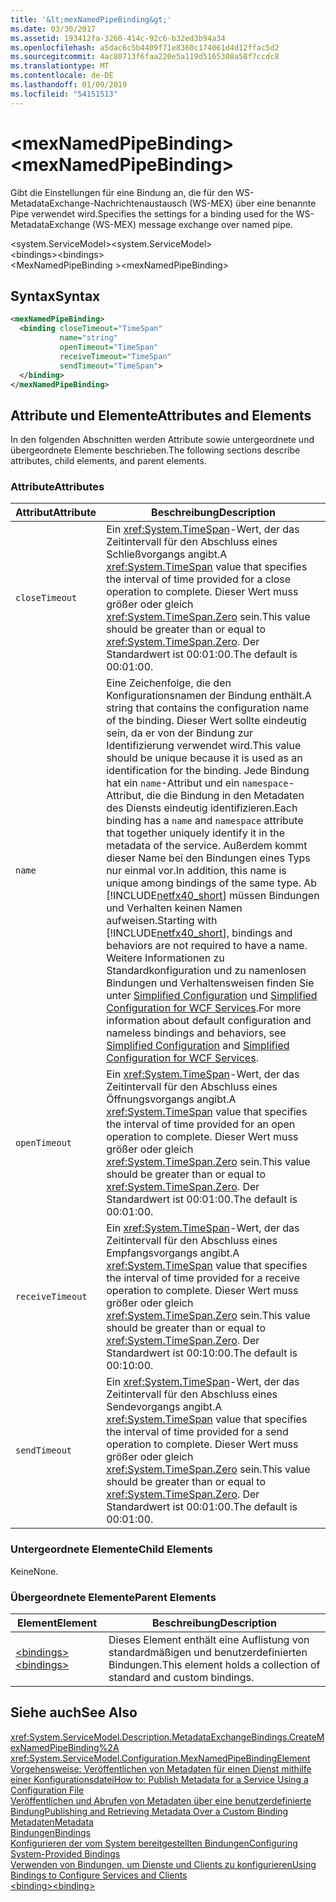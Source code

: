 ```yaml
---
title: '&lt;mexNamedPipeBinding&gt;'
ms.date: 03/30/2017
ms.assetid: 193412fa-3260-414c-92c6-b32ed3b94a34
ms.openlocfilehash: a5dac6c5b4409f71e8360c174061d4d12ffac5d2
ms.sourcegitcommit: 4ac80713f6faa220e5a119d5165308a58f7ccdc8
ms.translationtype: MT
ms.contentlocale: de-DE
ms.lasthandoff: 01/09/2019
ms.locfileid: "54151513"
---
```

# <a name="ltmexnamedpipebindinggt"></a><span data-ttu-id="4956e-102">&lt;mexNamedPipeBinding&gt;</span><span class="sxs-lookup"><span data-stu-id="4956e-102">&lt;mexNamedPipeBinding&gt;</span></span>
<span data-ttu-id="4956e-103">Gibt die Einstellungen für eine Bindung an, die für den WS-MetadataExchange-Nachrichtenaustausch (WS-MEX) über eine benannte Pipe verwendet wird.</span><span class="sxs-lookup"><span data-stu-id="4956e-103">Specifies the settings for a binding used for the WS-MetadataExchange (WS-MEX) message exchange over named pipe.</span></span>  
  
 <span data-ttu-id="4956e-104">\<system.ServiceModel></span><span class="sxs-lookup"><span data-stu-id="4956e-104">\<system.ServiceModel></span></span>  
<span data-ttu-id="4956e-105">\<bindings></span><span class="sxs-lookup"><span data-stu-id="4956e-105">\<bindings></span></span>  
<span data-ttu-id="4956e-106">\<MexNamedPipeBinding ></span><span class="sxs-lookup"><span data-stu-id="4956e-106">\<mexNamedPipeBinding></span></span>  
  
## <a name="syntax"></a><span data-ttu-id="4956e-107">Syntax</span><span class="sxs-lookup"><span data-stu-id="4956e-107">Syntax</span></span>  
  
```xml  
<mexNamedPipeBinding>
  <binding closeTimeout="TimeSpan"
           name="string"
           openTimeout="TimeSpan"
           receiveTimeout="TimeSpan"
           sendTimeout="TimeSpan">
  </binding>
</mexNamedPipeBinding>
```  
  
## <a name="attributes-and-elements"></a><span data-ttu-id="4956e-108">Attribute und Elemente</span><span class="sxs-lookup"><span data-stu-id="4956e-108">Attributes and Elements</span></span>  
 <span data-ttu-id="4956e-109">In den folgenden Abschnitten werden Attribute sowie untergeordnete und übergeordnete Elemente beschrieben.</span><span class="sxs-lookup"><span data-stu-id="4956e-109">The following sections describe attributes, child elements, and parent elements.</span></span>  
  
### <a name="attributes"></a><span data-ttu-id="4956e-110">Attribute</span><span class="sxs-lookup"><span data-stu-id="4956e-110">Attributes</span></span>  
  
|<span data-ttu-id="4956e-111">Attribut</span><span class="sxs-lookup"><span data-stu-id="4956e-111">Attribute</span></span>|<span data-ttu-id="4956e-112">Beschreibung</span><span class="sxs-lookup"><span data-stu-id="4956e-112">Description</span></span>|  
|---------------|-----------------|  
|`closeTimeout`|<span data-ttu-id="4956e-113">Ein <xref:System.TimeSpan>-Wert, der das Zeitintervall für den Abschluss eines Schließvorgangs angibt.</span><span class="sxs-lookup"><span data-stu-id="4956e-113">A <xref:System.TimeSpan> value that specifies the interval of time provided for a close operation to complete.</span></span> <span data-ttu-id="4956e-114">Dieser Wert muss größer oder gleich <xref:System.TimeSpan.Zero> sein.</span><span class="sxs-lookup"><span data-stu-id="4956e-114">This value should be greater than or equal to <xref:System.TimeSpan.Zero>.</span></span> <span data-ttu-id="4956e-115">Der Standardwert ist 00:01:00.</span><span class="sxs-lookup"><span data-stu-id="4956e-115">The default is 00:01:00.</span></span>|  
|`name`|<span data-ttu-id="4956e-116">Eine Zeichenfolge, die den Konfigurationsnamen der Bindung enthält.</span><span class="sxs-lookup"><span data-stu-id="4956e-116">A string that contains the configuration name of the binding.</span></span> <span data-ttu-id="4956e-117">Dieser Wert sollte eindeutig sein, da er von der Bindung zur Identifizierung verwendet wird.</span><span class="sxs-lookup"><span data-stu-id="4956e-117">This value should be unique because it is used as an identification for the binding.</span></span> <span data-ttu-id="4956e-118">Jede Bindung hat ein `name`-Attribut und ein `namespace`-Attribut, die die Bindung in den Metadaten des Diensts eindeutig identifizieren.</span><span class="sxs-lookup"><span data-stu-id="4956e-118">Each binding has a `name` and `namespace` attribute that together uniquely identify it in the metadata of the service.</span></span> <span data-ttu-id="4956e-119">Außerdem kommt dieser Name bei den Bindungen eines Typs nur einmal vor.</span><span class="sxs-lookup"><span data-stu-id="4956e-119">In addition, this name is unique among bindings of the same type.</span></span> <span data-ttu-id="4956e-120">Ab [!INCLUDE[netfx40_short](../../../../../includes/netfx40-short-md.md)] müssen Bindungen und Verhalten keinen Namen aufweisen.</span><span class="sxs-lookup"><span data-stu-id="4956e-120">Starting with [!INCLUDE[netfx40_short](../../../../../includes/netfx40-short-md.md)], bindings and behaviors are not required to have a name.</span></span> <span data-ttu-id="4956e-121">Weitere Informationen zu Standardkonfiguration und zu namenlosen Bindungen und Verhaltensweisen finden Sie unter [Simplified Configuration](../../../../../docs/framework/wcf/simplified-configuration.md) und [Simplified Configuration for WCF Services](../../../../../docs/framework/wcf/samples/simplified-configuration-for-wcf-services.md).</span><span class="sxs-lookup"><span data-stu-id="4956e-121">For more information about default configuration and nameless bindings and behaviors, see [Simplified Configuration](../../../../../docs/framework/wcf/simplified-configuration.md) and [Simplified Configuration for WCF Services](../../../../../docs/framework/wcf/samples/simplified-configuration-for-wcf-services.md).</span></span>|  
|`openTimeout`|<span data-ttu-id="4956e-122">Ein <xref:System.TimeSpan>-Wert, der das Zeitintervall für den Abschluss eines Öffnungsvorgangs angibt.</span><span class="sxs-lookup"><span data-stu-id="4956e-122">A <xref:System.TimeSpan> value that specifies the interval of time provided for an open operation to complete.</span></span> <span data-ttu-id="4956e-123">Dieser Wert muss größer oder gleich <xref:System.TimeSpan.Zero> sein.</span><span class="sxs-lookup"><span data-stu-id="4956e-123">This value should be greater than or equal to <xref:System.TimeSpan.Zero>.</span></span> <span data-ttu-id="4956e-124">Der Standardwert ist 00:01:00.</span><span class="sxs-lookup"><span data-stu-id="4956e-124">The default is 00:01:00.</span></span>|  
|`receiveTimeout`|<span data-ttu-id="4956e-125">Ein <xref:System.TimeSpan>-Wert, der das Zeitintervall für den Abschluss eines Empfangsvorgangs angibt.</span><span class="sxs-lookup"><span data-stu-id="4956e-125">A <xref:System.TimeSpan> value that specifies the interval of time provided for a receive operation to complete.</span></span> <span data-ttu-id="4956e-126">Dieser Wert muss größer oder gleich <xref:System.TimeSpan.Zero> sein.</span><span class="sxs-lookup"><span data-stu-id="4956e-126">This value should be greater than or equal to <xref:System.TimeSpan.Zero>.</span></span> <span data-ttu-id="4956e-127">Der Standardwert ist 00:10:00.</span><span class="sxs-lookup"><span data-stu-id="4956e-127">The default is 00:10:00.</span></span>|  
|`sendTimeout`|<span data-ttu-id="4956e-128">Ein <xref:System.TimeSpan>-Wert, der das Zeitintervall für den Abschluss eines Sendevorgangs angibt.</span><span class="sxs-lookup"><span data-stu-id="4956e-128">A <xref:System.TimeSpan> value that specifies the interval of time provided for a send operation to complete.</span></span> <span data-ttu-id="4956e-129">Dieser Wert muss größer oder gleich <xref:System.TimeSpan.Zero> sein.</span><span class="sxs-lookup"><span data-stu-id="4956e-129">This value should be greater than or equal to <xref:System.TimeSpan.Zero>.</span></span> <span data-ttu-id="4956e-130">Der Standardwert ist 00:01:00.</span><span class="sxs-lookup"><span data-stu-id="4956e-130">The default is 00:01:00.</span></span>|  
  
### <a name="child-elements"></a><span data-ttu-id="4956e-131">Untergeordnete Elemente</span><span class="sxs-lookup"><span data-stu-id="4956e-131">Child Elements</span></span>  
 <span data-ttu-id="4956e-132">Keine</span><span class="sxs-lookup"><span data-stu-id="4956e-132">None.</span></span>  
  
### <a name="parent-elements"></a><span data-ttu-id="4956e-133">Übergeordnete Elemente</span><span class="sxs-lookup"><span data-stu-id="4956e-133">Parent Elements</span></span>  
  
|<span data-ttu-id="4956e-134">Element</span><span class="sxs-lookup"><span data-stu-id="4956e-134">Element</span></span>|<span data-ttu-id="4956e-135">Beschreibung</span><span class="sxs-lookup"><span data-stu-id="4956e-135">Description</span></span>|  
|-------------|-----------------|  
|[<span data-ttu-id="4956e-136">\<bindings></span><span class="sxs-lookup"><span data-stu-id="4956e-136">\<bindings></span></span>](../../../../../docs/framework/configure-apps/file-schema/wcf/bindings.md)|<span data-ttu-id="4956e-137">Dieses Element enthält eine Auflistung von standardmäßigen und benutzerdefinierten Bindungen.</span><span class="sxs-lookup"><span data-stu-id="4956e-137">This element holds a collection of standard and custom bindings.</span></span>|  
  
## <a name="see-also"></a><span data-ttu-id="4956e-138">Siehe auch</span><span class="sxs-lookup"><span data-stu-id="4956e-138">See Also</span></span>  
 <xref:System.ServiceModel.Description.MetadataExchangeBindings.CreateMexNamedPipeBinding%2A>  
 <xref:System.ServiceModel.Configuration.MexNamedPipeBindingElement>  
 [<span data-ttu-id="4956e-139">Vorgehensweise: Veröffentlichen von Metadaten für einen Dienst mithilfe einer Konfigurationsdatei</span><span class="sxs-lookup"><span data-stu-id="4956e-139">How to: Publish Metadata for a Service Using a Configuration File</span></span>](../../../../../docs/framework/wcf/feature-details/how-to-publish-metadata-for-a-service-using-a-configuration-file.md)  
 [<span data-ttu-id="4956e-140">Veröffentlichen und Abrufen von Metadaten über eine benutzerdefinierte Bindung</span><span class="sxs-lookup"><span data-stu-id="4956e-140">Publishing and Retrieving Metadata Over a Custom Binding</span></span>](../../../../../docs/framework/wcf/extending/publishing-and-retrieving-metadata-over-a-custom-binding.md)  
 [<span data-ttu-id="4956e-141">Metadaten</span><span class="sxs-lookup"><span data-stu-id="4956e-141">Metadata</span></span>](../../../../../docs/framework/wcf/feature-details/metadata.md)  
 [<span data-ttu-id="4956e-142">Bindungen</span><span class="sxs-lookup"><span data-stu-id="4956e-142">Bindings</span></span>](../../../../../docs/framework/wcf/bindings.md)  
 [<span data-ttu-id="4956e-143">Konfigurieren der vom System bereitgestellten Bindungen</span><span class="sxs-lookup"><span data-stu-id="4956e-143">Configuring System-Provided Bindings</span></span>](../../../../../docs/framework/wcf/feature-details/configuring-system-provided-bindings.md)  
 [<span data-ttu-id="4956e-144">Verwenden von Bindungen, um Dienste und Clients zu konfigurieren</span><span class="sxs-lookup"><span data-stu-id="4956e-144">Using Bindings to Configure Services and Clients</span></span>](../../../../../docs/framework/wcf/using-bindings-to-configure-services-and-clients.md)  
 [<span data-ttu-id="4956e-145">\<binding></span><span class="sxs-lookup"><span data-stu-id="4956e-145">\<binding></span></span>](../../../../../docs/framework/misc/binding.md)
